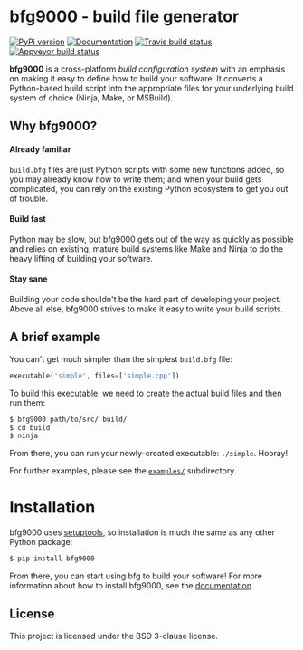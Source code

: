# bfg9000 - build file generator

[![PyPi version][pypi-image]][pypi-link]
[![Documentation][documentation-image]][documentation-link]
[![Travis build status][travis-image]][travis-link]
[![Appveyor build status][appveyor-image]][appveyor-link]

**bfg9000** is a cross-platform *build configuration system* with an emphasis on
making it easy to define how to build your software. It converts a Python-based
build script into the appropriate files for your underlying build system of
choice (Ninja, Make, or MSBuild).

## Why bfg9000?

#### Already familiar

`build.bfg` files are just Python scripts with some new functions added, so you
may already know how to write them; and when your build gets complicated, you
can rely on the existing Python ecosystem to get you out of trouble.

#### Build fast

Python may be slow, but bfg9000 gets out of the way as quickly as possible and
relies on existing, mature build systems like Make and Ninja to do the heavy
lifting of building your software.

#### Stay sane

Building your code shouldn't be the hard part of developing your project. Above
all else, bfg9000 strives to make it easy to write your build scripts.

## A brief example

You can't get much simpler than the simplest `build.bfg` file:

```python
executable('simple', files=['simple.cpp'])
```

To build this executable, we need to create the actual build files and then
run them:

```sh
$ bfg9000 path/to/src/ build/
$ cd build
$ ninja
```

From there, you can run your newly-created executable: `./simple`. Hooray!

For further examples, please see the
[`examples/`](https://github.com/jimporter/bfg9000/tree/master/examples)
subdirectory.

# Installation

bfg9000 uses [setuptools](http://pythonhosted.org/setuptools/), so installation
is much the same as any other Python package:

```sh
$ pip install bfg9000
```

From there, you can start using bfg to build your software! For more information
about how to install bfg9000, see the
[documentation](http://jimporter.github.io/bfg9000/install).

## License

This project is licensed under the BSD 3-clause license.

[pypi-image]: https://img.shields.io/pypi/v/bfg9000.svg
[pypi-link]: https://pypi.python.org/pypi/bfg9000
[documentation-image]: https://img.shields.io/badge/docs-bfg9000-blue.svg
[documentation-link]: http://jimporter.github.io/bfg9000/
[travis-image]: https://travis-ci.org/jimporter/bfg9000.svg?branch=master
[travis-link]: https://travis-ci.org/jimporter/bfg9000
[appveyor-image]: https://ci.appveyor.com/api/projects/status/hxvbggf6exq8i2k6/branch/master?svg=true
[appveyor-link]: https://ci.appveyor.com/project/jimporter/bfg9000/branch/master

